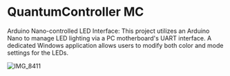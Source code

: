 # QuantumController MC

Arduino Nano-controlled LED Interface: This project utilizes an Arduino Nano to manage LED lighting via a PC motherboard's UART interface. A dedicated Windows application allows users to modify both color and mode settings for the LEDs.

![IMG_8411](https://github.com/xeweva/QuantumController-MC/assets/54597813/7ca7dd3c-97ec-4f6b-b74e-d84fd2c26b09)
